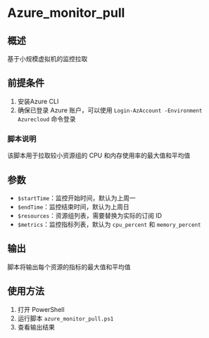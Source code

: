 # Azure_monitor_pull

## 概述

基于小规模虚拟机的监控拉取

## 前提条件

1. 安装Azure CLI
2. 确保已登录 Azure 账户，可以使用 `Login-AzAccount -Environment Azurecloud` 命令登录

### 脚本说明

该脚本用于拉取较小资源组的 CPU 和内存使用率的最大值和平均值

## 参数

- `$startTime`：监控开始时间，默认为上周一
- `$endTime`：监控结束时间，默认为上周日
- `$resources`：资源组列表，需要替换为实际的订阅 ID
- `$metrics`：监控指标列表，默认为 `cpu_percent` 和 `memory_percent`

## 输出

脚本将输出每个资源的指标的最大值和平均值

## 使用方法

1. 打开 PowerShell
2. 运行脚本 `azure_monitor_pull.ps1`
3. 查看输出结果
